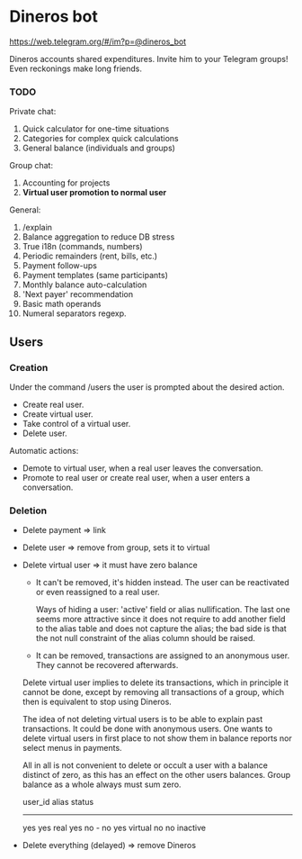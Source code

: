 # Dineros bot

https://web.telegram.org/#/im?p=@dineros_bot

Dineros accounts shared expenditures.
Invite him to your Telegram groups!
Even reckonings make long friends.

### TODO
Private chat:
1. Quick calculator for one-time situations
2. Categories for complex quick calculations
3. General balance (individuals and groups)

Group chat:
1. Accounting for projects
2. **Virtual user promotion to normal user**

General:
1. /explain
2. Balance aggregation to reduce DB stress
3. True i18n (commands, numbers)
4. Periodic remainders (rent, bills, etc.)
5. Payment follow-ups
6. Payment templates (same participants)
7. Monthly balance auto-calculation
8. 'Next payer' recommendation
9. Basic math operands
10. Numeral separators regexp.

## Users

### Creation

Under the command /users the user is prompted about the desired action.
- Create real user.
- Create virtual user.
- Take control of a virtual user.
- Delete user.

Automatic actions:
- Demote to virtual user, when a real user leaves the conversation.
- Promote to real user or create real user, when a user enters a conversation.

### Deletion

- Delete payment => link
- Delete user => remove from group, sets it to virtual
- Delete virtual user => it must have zero balance

  - It can't be removed, it's hidden instead. The user
    can be reactivated or even reassigned to a real user.

    Ways of hiding a user: 'active' field or alias nullification.
    The last one seems more attractive since it does not require
    to add another field to the alias table and does not capture
    the alias; the bad side is that the not null constraint of the
    alias column should be raised.

  - It can be removed, transactions are assigned
    to an anonymous user. They cannot be recovered
    afterwards.

  Delete virtual user implies to delete its transactions,
  which in principle it cannot be done, except by removing
  all transactions of a group, which then is equivalent to
  stop using Dineros.

  The idea of not deleting virtual users is to be able to
  explain past transactions. It could be done with anonymous
  users. One wants to delete virtual users in first place to
  not show them in balance reports nor select menus in payments.

  All in all is not convenient to delete or occult a user with
  a balance distinct of zero, as this has an effect on the other
  users balances. Group balance as a whole always must sum zero.

  user_id  alias  status
  -------  -----  ------
  yes      yes    real
  yes      no     -
  no       yes    virtual
  no       no     inactive

- Delete everything (delayed) => remove Dineros
